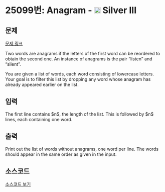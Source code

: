 # 25099번: Anagram - <img src="https://static.solved.ac/tier_small/8.svg" style="height:20px" /> Silver III

<!-- performance -->

<!-- 문제 제출 후 깃허브에 푸시를 했을 때 제출한 코드의 성능이 입력될 공간입니다.-->

<!-- end -->

## 문제

[문제 링크](https://boj.kr/25099)


<p>Two words are anagrams if the letters of the first word can be reordered to obtain the second one. An instance of anagrams is the pair “listen” and “silent”.</p>

<p>You are given a list of words, each word consisting of lowercase letters. Your goal is to filter this list by dropping any word whose anagram has already appeared earlier on the list.</p>



## 입력


<p>The first line contains $n$, the length of the list. This is followed by $n$ lines, each containing one word.</p>



## 출력


<p>Print out the list of words without anagrams, one word per line. The words should appear in the same order as given in the input.</p>



## 소스코드

[소스코드 보기](Anagram.py)
